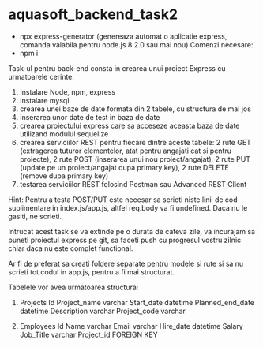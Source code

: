 # aquasoft_backend_task2
- npx express-generator (genereaza automat o aplicatie express, comanda valabila pentru node.js 8.2.0 sau mai nou)
Comenzi necesare:
- npm i

Task-ul pentru back-end consta in crearea unui proiect Express cu urmatoarele cerinte:

1. Instalare Node, npm, express
2. instalare mysql
3. crearea unei baze de date formata din 2 tabele, cu structura de mai jos
4. inserarea unor date de test in baza de date
5. crearea proiectului express care sa acceseze aceasta baza de date utilizand modulul sequelize
6. crearea serviciilor REST pentru fiecare dintre aceste tabele: 2 rute GET (extragerea tuturor elementelor, atat pentru angajati cat si pentru proiecte), 2 rute POST (inserarea unui nou proiect/angajat), 2 rute PUT (update pe un proiect/angajat dupa primary key), 2 rute DELETE (remove dupa primary key)
7. testarea serviciilor REST folosind Postman sau Advanced REST Client

Hint: 
Pentru a testa POST/PUT este necesar sa scrieti niste linii de cod suplimentare in index.js/app.js, altfel req.body va fi undefined. Daca nu le gasiti, ne scrieti.

Intrucat acest task se va extinde pe o durata de cateva zile, va incurajam sa puneti proiectul express pe git, sa faceti push cu progresul vostru zilnic chiar daca nu este complet functional.

Ar fi de preferat sa creati foldere separate pentru modele si rute si sa nu scrieti tot codul in app.js, pentru a fi mai structurat.

Tabelele vor avea urmatoarea structura:

1. Projects
Id
Project_name varchar
Start_date datetime
Planned_end_date datetime
Description varchar
Project_code varchar

2. Employees
Id
Name varchar
Email varchar
Hire_date datetime
Salary 
Job_Title varchar
Project_id FOREIGN KEY